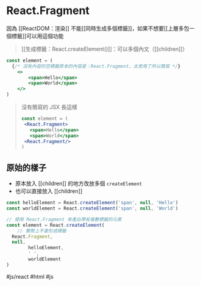 # React.Fragment
因為 [[ReactDOM：渲染]] 不能[[同時生成多個標籤]]，如果不想要[[上層多包一個標籤]]可以用這個功能

>[[生成標籤：React.createElement()]]：可以多個內文（[[children]]）

```jsx
const element = (
  {/* 沒有內容的空標籤原本的內容是：React.Fragment，太常用了所以簡寫 */}
	<>
		<span>Hello</span>
		<span>World</span>
	</>
)
```
> 沒有簡寫的 JSX 長這樣
>```jsx
>const element = (
>  <React.Fragment>
>    <span>Hello</span>
>    <span>World</span>
>  <React.Fragment/>
>)
>```

## 原始的樣子
- 原本放入 [[children]] 的地方改放多個 `createElement`
- 也可以直接放入 [[children]]
```jsx
const helloElement = React.createElement('span', null, 'Hello')
const worldElement = React.createElement('span', null, 'World')

// 使用 React.Fragment 來產出帶有複數標籤的元素
const element = React.createElement(
	// 實際上不會形成標籤
  React.Fragment,
  null,
		helloElement,
		' ', 
		worldElement
)
```

#js/react #html #js

